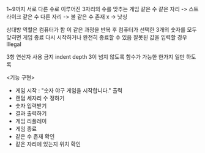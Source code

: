 1~9까지 서로 다른 수로 이루어진 3자리의 수를 맞추는 게임
같은 수 같은 자리 -> 스트라이크
같은 수 다른 자리 -> 볼
같은 수 존재 x   -> 낫싱

상대방 역할은 컴퓨터가 함
이 같은 과정을 반복 후 컴퓨터가 선택한 3개의 숫자를 모두 맞히면 게임 종료
다시 시작하거나 완전히 종료할 수 있음
잘못된 값을 입력할 경우 Illegal

3항 연산자 사용 금지
indent depth 3이 넘지 않도록
함수가 가능한 한가지 일만 하도록

<기능 구현>
- 게임 시작 : "숫자 야구 게임을 시작합니다." 출력
- 랜덤 세자리 수 정하기
- 숫자 입력받기
- 결과 출력하기
- 게임 리플레이
- 게임 종료
- 같은 수 존재 확인
- 같은 자리에 있는지 위치 확인